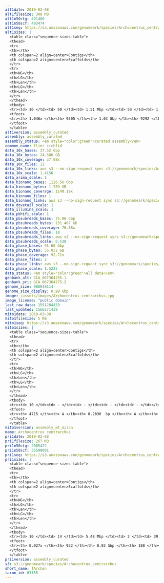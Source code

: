 ```yaml
---
alt1date: 2019-02-08
alt1filesize: 308 MB
alt1n50ctg: 491400
alt1n50scf: 493474
alt1seq: https://s3.amazonaws.com/genomeark/species/Archocentrus_centrarchus/fArcCen1/assembly_curated/fArcCen1.alt.cur.20190208.fasta.gz
alt1sizes: |
  <table class="sequence-sizes-table">
  <thead>
  <tr>
  <th></th>
  <th colspan=2 align=center>Contigs</th>
  <th colspan=2 align=center>Scaffolds</th>
  </tr>
  <tr>
  <th>NG</th>
  <th>LG</th>
  <th>Len</th>
  <th>LG</th>
  <th>Len</th>
  </tr>
  </thead>
  <tbody>
  <tr><td> 10 </td><td> 50 </td><td> 1.51 Mbp </td><td> 50 </td><td> 1.51 Mbp </td></tr>  <tr><td> 20 </td><td> 129 </td><td> 1.09 Mbp </td><td> 129 </td><td> 1.09 Mbp </td></tr>  <tr><td> 30 </td><td> 232 </td><td> 0.85 Mbp </td><td> 232 </td><td> 0.85 Mbp </td></tr>  <tr><td> 40 </td><td> 365 </td><td> 0.65 Mbp </td><td> 365 </td><td> 0.65 Mbp </td></tr>  <tr style="background-color:#cccccc;"><td> 50 </td><td> 541 </td><td> 0.49 Mbp </td><td> 541 </td><td> 0.49 Mbp </td></tr>  <tr><td> 60 </td><td> 780 </td><td> 0.35 Mbp </td><td> 778 </td><td> 0.35 Mbp </td></tr>  <tr><td> 70 </td><td> 1130 </td><td> 0.22 Mbp </td><td> 1126 </td><td> 0.22 Mbp </td></tr>  <tr><td> 80 </td><td> 1822 </td><td> 89.37 Kbp </td><td> 1811 </td><td> 90.80 Kbp </td></tr>  <tr><td> 90 </td><td> 3523 </td><td> 42.85 Kbp </td><td> 3506 </td><td> 42.91 Kbp </td></tr>  <tr><td> 100 </td><td> 6584 </td><td> 24.23 Kbp </td><td> 6563 </td><td> 24.26 Kbp </td></tr>  </tbody>
  <tfoot>
  <tr><th> 1.046x </th><th> 9305 </th><th> 1.03 Gbp </th><th> 9292 </th><th> 1.03 Gbp </th></tr>
  </tfoot>
  </table>
alt1version: assembly_curated
assembly: assembly_curated
assembly_status: <em style="color:green">curated assembly</em>
common_name: flier cichlid
data_10x_bases: 37.52 Gbp
data_10x_bytes: 24.686 GB
data_10x_coverage: 37.98x
data_10x_files: 12
data_10x_links: aws s3 --no-sign-request sync s3://genomeark/species/Archocentrus_centrarchus/fArcCen1/genomic_data/10x/ .<br>
data_10x_scale: 1.4156
data_arima_scale: 1
data_bionano_bases: 1126.56 Gbp
data_bionano_bytes: 1.789 GB
data_bionano_coverage: 1140.18x
data_bionano_files: 1
data_bionano_links: aws s3 --no-sign-request sync s3://genomeark/species/Archocentrus_centrarchus/fArcCen1/genomic_data/bionano/ .<br>
data_dovetail_scale: 1
data_illumina_scale: 1
data_pbhifi_scale: 1
data_pbsubreads_bases: 75.96 Gbp
data_pbsubreads_bytes: 131.487 GB
data_pbsubreads_coverage: 76.88x
data_pbsubreads_files: 18
data_pbsubreads_links: aws s3 --no-sign-request sync s3://genomeark/species/Archocentrus_centrarchus/fArcCen1/genomic_data/pacbio/ . --exclude "*scraps.bam* --exclude "*ccs.bam*"<br>
data_pbsubreads_scale: 0.538
data_phase_bases: 91.60 Gbp
data_phase_bytes: 56.032 GB
data_phase_coverage: 92.71x
data_phase_files: 2
data_phase_links: aws s3 --no-sign-request sync s3://genomeark/species/Archocentrus_centrarchus/fArcCen1/genomic_data/phase/ .<br>
data_phase_scale: 1.5225
data_status: <em style="color:green">all data</em>
genbank_alt: GCA_007364235.1
genbank_pri: GCA_007364275.2
genome_size: 988048114
genome_size_display: 0.99 Gbp
image: /assets/images/Archocentrus_centrarchus.jpg
image_license: "public domain"
last_raw_data: 1551284459
last_updated: 1566271438
mito1date: 2019-03-08
mito1filesize: 5 KB
mito1seq: https://s3.amazonaws.com/genomeark/species/Archocentrus_centrarchus/fArcCen1/assembly_mt_milan/fArcCen1.MT.20190308.fasta.gz
mito1sizes: |
  <table class="sequence-sizes-table">
  <thead>
  <tr>
  <th></th>
  <th colspan=2 align=center>Contigs</th>
  <th colspan=2 align=center>Scaffolds</th>
  </tr>
  <tr>
  <th>NG</th>
  <th>LG</th>
  <th>Len</th>
  <th>LG</th>
  <th>Len</th>
  </tr>
  </thead>
  <tbody>
  <tr><td> 10 </td><td> - </td><td> - </td><td> - </td><td> - </td></tr>  <tr><td> 20 </td><td> - </td><td> - </td><td> - </td><td> - </td></tr>  <tr><td> 30 </td><td> - </td><td> - </td><td> - </td><td> - </td></tr>  <tr><td> 40 </td><td> - </td><td> - </td><td> - </td><td> - </td></tr>  <tr style="background-color:#cccccc;"><td> 50 </td><td> - </td><td style="background-color:#ff8888;"> - </td><td> - </td><td style="background-color:#ff8888;"> - </td></tr>  <tr><td> 60 </td><td> - </td><td> - </td><td> - </td><td> - </td></tr>  <tr><td> 70 </td><td> - </td><td> - </td><td> - </td><td> - </td></tr>  <tr><td> 80 </td><td> - </td><td> - </td><td> - </td><td> - </td></tr>  <tr><td> 90 </td><td> - </td><td> - </td><td> - </td><td> - </td></tr>  <tr><td> 100 </td><td> - </td><td> - </td><td> - </td><td> - </td></tr>  </tbody>
  <tfoot>
  <tr><th> 4715 </th><th> A </th><th> 0.2830  bp </th><th> A </th><th> 0.2830  bp </th></tr>
  </tfoot>
  </table>
mito1version: assembly_mt_milan
name: Archocentrus centrarchus
pri1date: 2019-02-08
pri1filesize: 267 MB
pri1n50ctg: 2005422
pri1n50scf: 35590001
pri1seq: https://s3.amazonaws.com/genomeark/species/Archocentrus_centrarchus/fArcCen1/assembly_curated/fArcCen1.pri.cur.20190208.fasta.gz
pri1sizes: |
  <table class="sequence-sizes-table">
  <thead>
  <tr>
  <th></th>
  <th colspan=2 align=center>Contigs</th>
  <th colspan=2 align=center>Scaffolds</th>
  </tr>
  <tr>
  <th>NG</th>
  <th>LG</th>
  <th>Len</th>
  <th>LG</th>
  <th>Len</th>
  </tr>
  </thead>
  <tbody>
  <tr><td> 10 </td><td> 14 </td><td> 5.48 Mbp </td><td> 2 </td><td> 39.88 Mbp </td></tr>  <tr><td> 20 </td><td> 36 </td><td> 4.03 Mbp </td><td> 4 </td><td> 38.52 Mbp </td></tr>  <tr><td> 30 </td><td> 64 </td><td> 3.05 Mbp </td><td> 7 </td><td> 36.50 Mbp </td></tr>  <tr><td> 40 </td><td> 101 </td><td> 2.49 Mbp </td><td> 10 </td><td> 36.04 Mbp </td></tr>  <tr style="background-color:#cccccc;"><td> 50 </td><td> 145 </td><td style="background-color:#88ff88;"> 2.01 Mbp </td><td> 12 </td><td style="background-color:#88ff88;"> 35.59 Mbp </td></tr>  <tr><td> 60 </td><td> 201 </td><td> 1.58 Mbp </td><td> 15 </td><td> 31.46 Mbp </td></tr>  <tr><td> 70 </td><td> 274 </td><td> 1.11 Mbp </td><td> 19 </td><td> 29.29 Mbp </td></tr>  <tr><td> 80 </td><td> 386 </td><td> 0.69 Mbp </td><td> 22 </td><td> 24.62 Mbp </td></tr>  <tr><td> 90 </td><td> 621 </td><td> 0.20 Mbp </td><td> 39 </td><td> 2.57 Mbp </td></tr>  <tr><td> 100 </td><td> - </td><td> - </td><td> - </td><td> - </td></tr>  </tbody>
  <tfoot>
  <tr><th> 0.927x </th><th> 932 </th><th> 0.92 Gbp </th><th> 188 </th><th> 0.93 Gbp </th></tr>
  </tfoot>
  </table>
pri1version: assembly_curated
s3: s3://genomeark/species/Archocentrus_centrarchus
short_name: fArcCen
taxon_id: 63155
---
```

